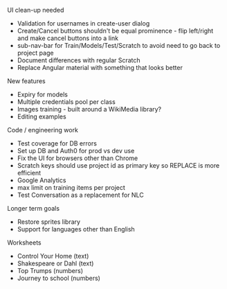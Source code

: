 UI clean-up needed
* Validation for usernames in create-user dialog
* Create/Cancel buttons shouldn't be equal prominence - flip left/right and make cancel buttons into a link
* sub-nav-bar for Train/Models/Test/Scratch to avoid need to go back to project page
* Document differences with regular Scratch
* Replace Angular material with something that looks better

New features
* Expiry for models
* Multiple credentials pool per class
* Images training - built around a WikiMedia library?
* Editing examples

Code / engineering work
* Test coverage for DB errors
* Set up DB and Auth0 for prod vs dev use
* Fix the UI for browsers other than Chrome
* Scratch keys should use project id as primary key so REPLACE is more efficient
* Google Analytics
* max limit on training items per project
* Test Conversation as a replacement for NLC

Longer term goals
* Restore sprites library
* Support for languages other than English

Worksheets
* Control Your Home (text)
* Shakespeare or Dahl (text)
* Top Trumps (numbers)
* Journey to school (numbers)
